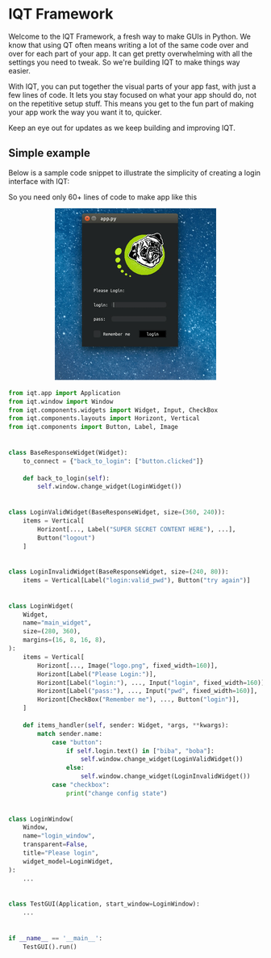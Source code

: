 
# IQT Framework

Welcome to the IQT Framework, a fresh way to make GUIs in Python. We know that using QT often means writing a lot of the same code over and over for each part of your app. It can get pretty overwhelming with all the settings you need to tweak. So we're building IQT to make things way easier.

With IQT, you can put together the visual parts of your app fast, with just a few lines of code. It lets you stay focused on what your app should do, not on the repetitive setup stuff. This means you get to the fun part of making your app work the way you want it to, quicker.

Keep an eye out for updates as we keep building and improving IQT.
## Simple example

Below is a sample code snippet to illustrate the simplicity of creating a login interface with IQT:

So you need only 60+ lines of code to make app like this
<p align="center">
  <img src="example/boba.gif" alt="Login Interface Preview">
</p>


```python
from iqt.app import Application
from iqt.window import Window
from iqt.components.widgets import Widget, Input, CheckBox
from iqt.components.layouts import Horizont, Vertical
from iqt.components import Button, Label, Image


class BaseResponseWidget(Widget):
    to_connect = {"back_to_login": ["button.clicked"]}

    def back_to_login(self):
        self.window.change_widget(LoginWidget())


class LoginValidWidget(BaseResponseWidget, size=(360, 240)):
    items = Vertical[
        Horizont[..., Label("SUPER SECRET CONTENT HERE"), ...],
        Button("logout")
    ]


class LoginInvalidWidget(BaseResponseWidget, size=(240, 80)):
    items = Vertical[Label("login:valid_pwd"), Button("try again")]


class LoginWidget(
    Widget,
    name="main_widget",
    size=(280, 360),
    margins=(16, 8, 16, 8),
):
    items = Vertical[
        Horizont[..., Image("logo.png", fixed_width=160)],
        Horizont[Label("Please Login:")],
        Horizont[Label("login:"), ..., Input("login", fixed_width=160)],
        Horizont[Label("pass:"), ..., Input("pwd", fixed_width=160)],
        Horizont[CheckBox("Remember me"), ..., Button("login")],
    ]

    def items_handler(self, sender: Widget, *args, **kwargs):
        match sender.name:
            case "button":
                if self.login.text() in ["biba", "boba"]:
                    self.window.change_widget(LoginValidWidget())
                else:
                    self.window.change_widget(LoginInvalidWidget())
            case "checkbox":
                print("change config state")


class LoginWindow(
    Window,
    name="login_window",
    transparent=False,
    title="Please login",
    widget_model=LoginWidget,
):
    ...


class TestGUI(Application, start_window=LoginWindow):
    ...


if __name__ == '__main__':
    TestGUI().run()
```
